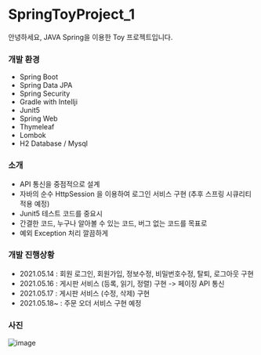 # SpringToyProject_1
안녕하세요, JAVA Spring을 이용한 Toy 프로젝트입니다.

### 개발 환경
- Spring Boot
- Spring Data JPA
- Spring Security
- Gradle with Intellji
- Junit5
- Spring Web
- Thymeleaf
- Lombok
- H2 Database / Mysql


### 소개
- API 통신을 중점적으로 설계
- 자바의 순수 HttpSession 을 이용하여 로그인 서비스 구현 (추후 스프링 시큐리티 적용 예정)
- Junit5 테스트 코드를 중요시
- 간결한 코드, 누구나 알아볼 수 있는 코드, 버그 없는 코드를 목표로
- 예외 Exception 처리 깔끔하게


### 개발 진행상황
- 2021.05.14 : 회원 로그인, 회원가입, 정보수정, 비밀번호수정, 탈퇴, 로그아웃 구현 
- 2021.05.16 : 게시판 서비스 (등록, 읽기, 정렬) 구현 -> 페이징 API 통신
- 2021.05.17 : 게시판 서비스 (수정, 삭제) 구현
- 2021.05.18~ : 주문 오더 서비스 구현 예정

### 사진
![image](https://user-images.githubusercontent.com/13993684/118372385-56e9bc00-b5ec-11eb-94ef-b50147f6f8f0.png)
